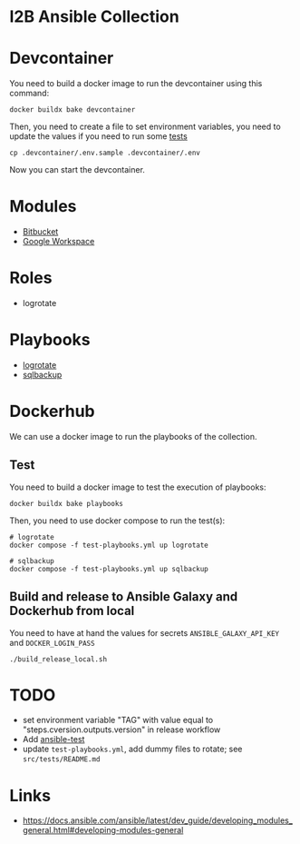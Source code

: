 # I2B Ansible Collection

# Devcontainer

You need to build a docker image to run the devcontainer using this command:
```
docker buildx bake devcontainer
```

Then, you need to create a file to set environment variables, you need to update the values if you need to run some [tests](./tests/README.md)
```
cp .devcontainer/.env.sample .devcontainer/.env
```

Now you can start the devcontainer.

# Modules

- [Bitbucket](src/README.bitbucket.md)
- [Google Workspace](src/README.gws.md)

# Roles

- logrotate

# Playbooks

- [logrotate](src/README.playbooks.md#logrotate)
- [sqlbackup](src/README.playbooks.md#sqlbackup)

# Dockerhub

We can use a docker image to run the playbooks of the collection.

## Test

You need to build a docker image to test the execution of playbooks:
```
docker buildx bake playbooks
```

Then, you need to use docker compose to run the test(s):
```
# logrotate
docker compose -f test-playbooks.yml up logrotate

# sqlbackup
docker compose -f test-playbooks.yml up sqlbackup
```

## Build and release to Ansible Galaxy and Dockerhub from local

You need to have at hand the values for secrets `ANSIBLE_GALAXY_API_KEY` and `DOCKER_LOGIN_PASS`

```
./build_release_local.sh
```

# TODO

- set environment variable "TAG" with value equal to "steps.cversion.outputs.version" in release workflow
- Add [ansible-test](https://www.ansible.com/blog/introduction-to-ansible-test)
- update `test-playbooks.yml`, add dummy files to rotate; see `src/tests/README.md`

# Links

- https://docs.ansible.com/ansible/latest/dev_guide/developing_modules_general.html#developing-modules-general
